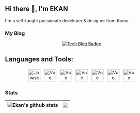 ## Hi there 👋, I'm EKAN

I'm a self-taught passionate developer & designer from Korea

### My Blog
<div align=center>

[![Tech Blog Badge](http://img.shields.io/badge/blog-black?style=flat-square&logo=Naver&link=https://blog.naver.com/ekankr2)](https://blog.naver.com/ekankr2)

</div>


##  Languages and Tools:
<p align="center">
<img src="https://cdn.worldvectorlogo.com/logos/logo-javascript.svg" alt="Javascript" height="40" style="vertical-align:top; margin:4px">
<img src="https://cdn.worldvectorlogo.com/logos/typescript.svg" alt="Vue" height="40" style="vertical-align:top; margin:4px"/>
<img src="https://cdn.worldvectorlogo.com/logos/vue-js-1.svg" alt="Vue" height="40" style="vertical-align:top; margin:4px"/>
<img src="https://cdn.worldvectorlogo.com/logos/react-2.svg" alt="Vue" height="40" style="vertical-align:top; margin:4px"/>
<img src="https://cdn.worldvectorlogo.com/logos/java.svg" alt="Vue" height="40" style="vertical-align:top; margin:4px"/>
<img src="https://cdn.worldvectorlogo.com/logos/spring-3.svg" alt="Vue" height="40" style="vertical-align:top; margin:4px"/>
<img src="https://cdn.worldvectorlogo.com/logos/adobe-photoshop-2.svg" alt="Vue" height="40" style="vertical-align:top; margin:4px"/>
</p>

### Stats

| <img align="center" src="https://github-readme-stats.vercel.app/api?username=ekankr2&show_icons=true&include_all_commits=true&theme=buefy&hide_border=true" alt="Ekan's github stats" /> | <img align="center" src="https://github-readme-stats.vercel.app/api/top-langs/?username=ekankr2&layout=compact&theme=buefy&hide=jupyter%20notebook,css,java&hide_border=true" /> |
| ------------- | ------------- |


